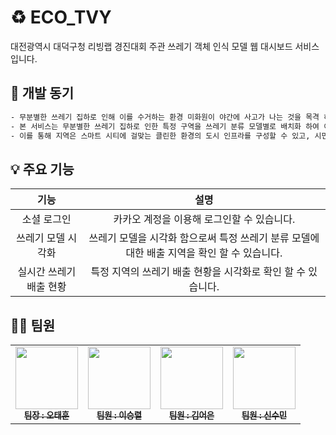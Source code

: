# ♻️ ECO_TVY

대전광역시 대덕구청 리빙랩 경진대회 주관 쓰레기 객체 인식 모델 웹 대시보드 서비스입니다.

## 📝 개발 동기

```sh
- 무분별한 쓰레기 집하로 인해 이를 수거하는 환경 미화원이 야간에 사고가 나는 것을 목격 하였습니다. 그로 인해 도시의 환경 미화원 분들의 안전성을 고려하였습니다.
- 본 서비스는 무분별한 쓰레기 집하로 인한 특정 구역을 쓰레기 분류 모델별로 배치화 하여 이를 대시보드의 서비스로 제공합니다.
- 이를 통해 지역은 스마트 시티에 걸맞는 클린한 환경의 도시 인프라를 구성할 수 있고, 시민들은 모델화된 쓰레기 분류를 통해 체계적으로 쓰레기 배출을 할 수 있게 됩니다.
```

## 💡 주요 기능

|기능|설명|
|:---:|:---:|
|소셜 로그인|카카오 계정을 이용해 로그인할 수 있습니다.|
|쓰레기 모델 시각화|쓰레기 모델을 시각화 함으로써 특정 쓰레기 분류 모델에 대한 배출 지역을 확인 할 수 있습니다.|
|실시간 쓰레기 배출 현황|특정 지역의 쓰레기 배출 현황을 시각화로 확인 할 수 있습니다.|

<!--
## 💻 전체 서버 구조

<img width="1300" alt="전체 서버" src="https://github.com/SP0F0/.github/assets/62829894/06ba3977-6e72-429d-af49-e8a55ebdb02e">

## 💻 포트폴리오 서버 구조

<img width="1357" alt="포트폴리오 서버" src="https://github.com/SP0F0/.github/assets/62829894/79199e99-12db-47ef-9e81-e1a172441a5a">

## 💻 인증 서버 구조

<img width="1345" alt="인증 서버" src="https://github.com/SP0F0/.github/assets/62829894/c97a331d-f289-49cc-9f61-05ef57898352">

## 💻 주식 서버 구조

<img width="1336" alt="주식 서버" src="https://github.com/SP0F0/.github/assets/62829894/6d70d05b-d4a4-441b-8399-a33634b729da">

## 💾 AWS를 활용한 배포 흐름

<img width="1405" alt="배포1" src="https://github.com/SP0F0/.github/assets/62829894/bcc6714e-c801-4ab2-9500-10b123c8698b">


## 💾 Krampoline을 활용한 배포 흐름

<img width="1321" alt="배포2" src="https://github.com/SP0F0/.github/assets/62829894/a4db8007-7d60-4d5f-9266-510616268a59">
-->

## 🧑‍🦲 팀원

<table>
  <tbody>
    <tr>
      <td align="center"><a href="https://github.com/rosieoh"><img src="https://github.com/SP0F0/.github/assets/62829894/1143e673-12f2-4ddb-9836-66061b1c3e31" width="100px;" alt=""/><br /><sub><b>팀장 : 오태훈</b></sub></a><br /></td>
      <td align="center"><a href="https://github.com/re2panda"><img src="https://github.com/SP0F0/.github/assets/62829894/5b52e275-93ec-4117-9541-42d9ee4d2c6a" width="100px;" alt=""/><br /><sub><b>팀원 : 이승렬</b></sub></a><br /></td>
      <td align="center"><a href="https://github.com/keg51051"><img src="https://github.com/SP0F0/.github/assets/62829894/89996fac-c626-44e8-ba10-3dcc17252079" width="100px;" alt=""/><br /><sub><b>팀원 : 김어은</b></sub></a><br /></td>
      <td align="center"><a href="https://github.com/h0725j"><img src="https://github.com/SP0F0/.github/assets/62829894/fc0c73b5-3bdc-4edf-8c7f-b7b8eff9bf67" width="100px;" alt=""/><br /><sub><b>팀원 : 신수민</b></sub></a><br /></td>
    </tr>
  </tbody>
</table>
